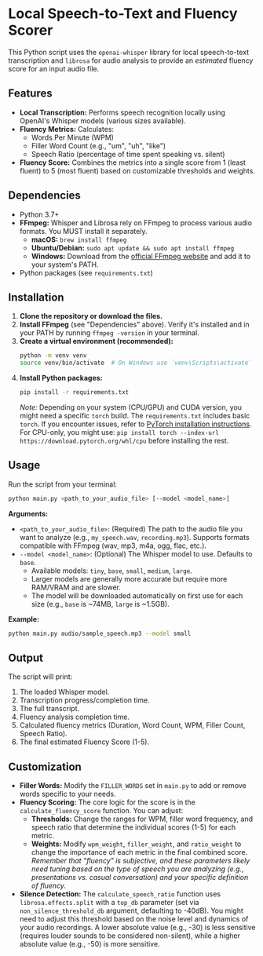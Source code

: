 # Local Speech-to-Text and Fluency Scorer

This Python script uses the `openai-whisper` library for local speech-to-text transcription and `librosa` for audio analysis to provide an *estimated* fluency score for an input audio file.

## Features

*   **Local Transcription:** Performs speech recognition locally using OpenAI's Whisper models (various sizes available).
*   **Fluency Metrics:** Calculates:
    *   Words Per Minute (WPM)
    *   Filler Word Count (e.g., "um", "uh", "like")
    *   Speech Ratio (percentage of time spent speaking vs. silent)
*   **Fluency Score:** Combines the metrics into a single score from 1 (least fluent) to 5 (most fluent) based on customizable thresholds and weights.

## Dependencies

*   Python 3.7+
*   **FFmpeg:** Whisper and Librosa rely on FFmpeg to process various audio formats. You MUST install it separately.
    *   **macOS:** `brew install ffmpeg`
    *   **Ubuntu/Debian:** `sudo apt update && sudo apt install ffmpeg`
    *   **Windows:** Download from the [official FFmpeg website](https://ffmpeg.org/download.html) and add it to your system's PATH.
*   Python packages (see `requirements.txt`)

## Installation

1.  **Clone the repository or download the files.**
2.  **Install FFmpeg** (see "Dependencies" above). Verify it's installed and in your PATH by running `ffmpeg -version` in your terminal.
3.  **Create a virtual environment (recommended):**
    ```bash
    python -m venv venv
    source venv/bin/activate  # On Windows use `venv\Scripts\activate`
    ```
4.  **Install Python packages:**
    ```bash
    pip install -r requirements.txt
    ```
    *Note:* Depending on your system (CPU/GPU) and CUDA version, you might need a specific `torch` build. The `requirements.txt` includes basic `torch`. If you encounter issues, refer to [PyTorch installation instructions](https://pytorch.org/get-started/locally/). For CPU-only, you might use: `pip install torch --index-url https://download.pytorch.org/whl/cpu` before installing the rest.

## Usage

Run the script from your terminal:

```bash
python main.py <path_to_your_audio_file> [--model <model_name>]
```

**Arguments:**

*   `<path_to_your_audio_file>`: (Required) The path to the audio file you want to analyze (e.g., `my_speech.wav`, `recording.mp3`). Supports formats compatible with FFmpeg (wav, mp3, m4a, ogg, flac, etc.).
*   `--model <model_name>`: (Optional) The Whisper model to use. Defaults to `base`.
    *   Available models: `tiny`, `base`, `small`, `medium`, `large`.
    *   Larger models are generally more accurate but require more RAM/VRAM and are slower.
    *   The model will be downloaded automatically on first use for each size (e.g., `base` is ~74MB, `large` is ~1.5GB).

**Example:**

```bash
python main.py audio/sample_speech.mp3 --model small
```

## Output

The script will print:

1.  The loaded Whisper model.
2.  Transcription progress/completion time.
3.  The full transcript.
4.  Fluency analysis completion time.
5.  Calculated fluency metrics (Duration, Word Count, WPM, Filler Count, Speech Ratio).
6.  The final estimated Fluency Score (1-5).

## Customization

*   **Filler Words:** Modify the `FILLER_WORDS` set in `main.py` to add or remove words specific to your needs.
*   **Fluency Scoring:** The core logic for the score is in the `calculate_fluency_score` function. You can adjust:
    *   **Thresholds:** Change the ranges for WPM, filler word frequency, and speech ratio that determine the individual scores (1-5) for each metric.
    *   **Weights:** Modify `wpm_weight`, `filler_weight`, and `ratio_weight` to change the importance of each metric in the final combined score. *Remember that "fluency" is subjective, and these parameters likely need tuning based on the type of speech you are analyzing (e.g., presentations vs. casual conversation) and your specific definition of fluency.*
*   **Silence Detection:** The `calculate_speech_ratio` function uses `librosa.effects.split` with a `top_db` parameter (set via `non_silence_threshold_db` argument, defaulting to -40dB). You might need to adjust this threshold based on the noise level and dynamics of your audio recordings. A lower absolute value (e.g., -30) is less sensitive (requires louder sounds to be considered non-silent), while a higher absolute value (e.g., -50) is more sensitive. 